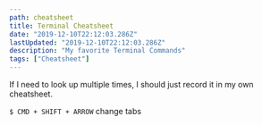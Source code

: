 ```yaml
---
path: cheatsheet
title: Terminal Cheatsheet
date: "2019-12-10T22:12:03.286Z"
lastUpdated: "2019-12-10T22:12:03.286Z"
description: "My favorite Terminal Commands"
tags: ["Cheatsheet"]
---
```


If I need to look up multiple times, I should just record it in my own cheatsheet.

`$ CMD + SHIFT + ARROW` change tabs

